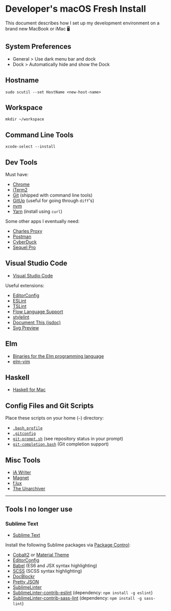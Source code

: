 # Developer's macOS Fresh Install

This document describes how I set up my development environment on a brand new MacBook or iMac 🖥

## System Preferences

* General > Use dark menu bar and dock
* Dock > Automatically hide and show the Dock

## Hostname

```
sudo scutil --set HostName <new-host-name>
```

## Workspace

```
mkdir ~/workspace
```

## Command Line Tools

```
xcode-select --install
```

## Dev Tools

Must have:

* [Chrome](https://www.google.com/chrome/)
* [iTerm2](https://www.iterm2.com/)
* [Git](http://git-scm.com/) (shipped with command line tools)
* [GitUp](http://gitup.co/) (useful for going through `diff`'s)
* [nvm](https://github.com/creationix/nvm)
* [Yarn](https://yarnpkg.com/) (install using `curl`)

Some other apps I eventually need:

* [Charles Proxy](https://www.charlesproxy.com/)
* [Postman](https://www.getpostman.com/)
* [CyberDuck](https://cyberduck.io/)
* [Sequel Pro](http://www.sequelpro.com/)

## Visual Studio Code

* [Visual Studio Code](https://code.visualstudio.com/)

Useful extensions:

* [EditorConfig](https://marketplace.visualstudio.com/items?itemName=EditorConfig.EditorConfig)
* [ESLint](https://marketplace.visualstudio.com/items?itemName=dbaeumer.vscode-eslint)
* [TSLint](https://marketplace.visualstudio.com/items?itemName=eg2.tslint)
* [Flow Language Support](https://marketplace.visualstudio.com/items?itemName=flowtype.flow-for-vscode)
* [stylelint](https://marketplace.visualstudio.com/items?itemName=shinnn.stylelint)
* [Document This (jsdoc)](https://marketplace.visualstudio.com/items?itemName=joelday.docthis)
* [Svg Preview](https://marketplace.visualstudio.com/items?itemName=kisstkondoros.svgpreview)

## Elm

* [Binaries for the Elm programming language](https://www.npmjs.com/package/elm)
* [elm-vim](https://github.com/ElmCast/elm-vim)

## Haskell

* [Haskell for Mac](http://haskellformac.com/)

## Config Files and Git Scripts

Place these scripts on your home (`~`) directory:

* [`.bash_profile`](./.bash_profile)
* [`.gitconfig`](./.gitconfig)
* [`git-prompt.sh`](https://github.com/git/git/blob/master/contrib/completion/git-prompt.sh) (see repository status in your prompt)
* [`git-completion.bash`](https://github.com/git/git/blob/master/contrib/completion/git-completion.bash) (Git completion support)

## Misc Tools

* [iA Writer](https://ia.net/writer)
* [Magnet](http://magnet.crowdcafe.com/)
* [f.lux](https://justgetflux.com/)
* [The Unarchiver](http://unarchiver.c3.cx/unarchiver)

---

## Tools I no longer use

### Sublime Text

* [Sublime Text](https://www.sublimetext.com/)

Install the following Sublime packages via [Package Control](https://packagecontrol.io/):

* [Cobalt2](https://github.com/wesbos/cobalt2) or [Material Theme](https://github.com/equinusocio/material-theme)
* [EditorConfig](http://editorconfig.org/)
* [Babel](https://github.com/babel/babel-sublime) (ES6 and JSX syntax highlighting)
* [SCSS](https://github.com/MarioRicalde/SCSS.tmbundle) (SCSS syntax highlighting)
* [DocBlockr](https://github.com/spadgos/sublime-jsdocs)
* [Pretty JSON](https://github.com/dzhibas/SublimePrettyJson)
* [SublimeLinter](http://www.sublimelinter.com/)
* [SublimeLinter-contrib-eslint](https://github.com/roadhump/SublimeLinter-eslint) (dependency: `npm install -g eslint`)
* [SublimeLinter-contrib-sass-lint](https://github.com/skovhus/SublimeLinter-contrib-sass-lint) (dependency: `npm install -g sass-lint`)
